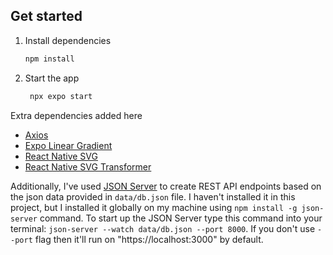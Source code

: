 ## Get started

1. Install dependencies

   ```bash
   npm install
   ```

2. Start the app

   ```bash
    npx expo start
   ```

Extra dependencies added here

- [Axios](https://www.npmjs.com/package/axios)
- [Expo Linear Gradient](https://docs.expo.dev/versions/latest/sdk/linear-gradient/)
- [React Native SVG](https://github.com/software-mansion/react-native-svg#installation)
- [React Native SVG Transformer](https://github.com/kristerkari/react-native-svg-transformer#readme)

Additionally, I've used [JSON Server](https://github.com/typicode/json-server#readme) to create REST API endpoints based on the json data provided in `data/db.json` file. I haven't installed it in this project, but I installed it globally on my machine using `npm install -g json-server` command. To start up the JSON Server type this command into your terminal: `json-server --watch data/db.json --port 8000`. If you don't use `--port` flag then it'll run on "https://localhost:3000" by default.
